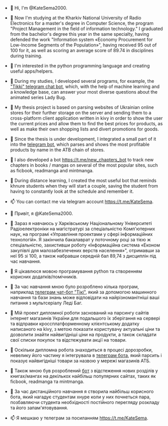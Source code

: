 - 👋 Hi, I'm @KateSema2000.
- 🌱 Now I'm studying at the Kharkiv National University of Radio Electronics for a master's degree in Computer Science, the program "Project Management in the field of information technology." I graduated from the bachelor's degree this year in the same specialty, having defended the work "Information system «Economy Procurement for Low-Income Segments of the Population»", having received 95 out of 100 for it, as well as scoring an average score of 89.74 in disciplines during training.
- 👀 I'm interested in the python programming language and creating useful apps/helpers.
- 💞️ During my studies, I developed several programs, for example, the <a href='https://github.com/KateSema2000/TelegramBotTikki'>"Tikki" telegram chat bot</a>, which, with the help of machine learning and a knowledge base, can answer your most diverse questions about the animated series Lady Bug.
- 💞️ My thesis project is based on parsing websites of Ukrainian online stores for their further storage on the server and sending them to a cross-platform client application written in kivy in order to show the user the current prices and allow them to find the best prices for products, as well as make their own shopping lists and divert promotions for goods.
- 💞️ Since the thesis is under development, I integrated a small part of it into the <a href='https://github.com/KateSema2000/TelegramBotGoodPrice'>telegram bot</a>, which parses and shows the most profitable products by name in the ATB chain of stores.
- 💞️ I also developed a bot https://t.me/new_chapters_bot to track new chapters in books / mangas on several of the most popular sites, such as ficbook, readmanga and mintmanga.
- 💞️ During distance learning, I created the most useful bot that reminds khnure students when they will start a couple, saving the student from having to constantly look at the schedule and remember it.
- 📫 You can contact me via telegram account https://t.me/KateSema.

- 👋 Привіт, я @KateSema2000.
- 🌱 Зараз я навчаюсь у Харківському Національному Університеті Радіоелектроніки на магістратурі за спеціальністю Комп'ютерних наук, на програмі «Управління проектами у сфері інформаційних технологій». Я закінчила бакалаврат у поточному році за тією ж спеціальністю, захистивши роботу «Інформаційна система «Економ закупівлі для малозабезпечених верств населення»", отримавши за неї 95 зі 100, а також набравши середній бал 89,74 з дисциплін під час навчання.
- 👀 Я цікавлюся мовою програмування python та створенням корисних додатків/помічників.
- 💞️ За час навчання мною було розроблено кілька програм, наприклад <a href='https://github.com/KateSema2000/TelegramBotTikki'>телеграм чат-бот "Тікі"</a>, який за допомогою машинного навчання та бази знань може відповідати на найрізноманітніші ваші питання з мультсеріалу Леді Баг.
- 💞️ Мій проект дипломної роботи заснований на парсингу сайтів інтернет магазинів України для подальшого їх зберігання на сервері та відправки кроссплатформенному клієнтському додатку написаного на kivy, з метою показати користувачу актуальні ціни та дозволити знайти найвигідніші ціни на продукти, а також складати свої списки покупок та відстежувати акції на товари.
- 💞️ Оскільки дипломна робота знаходиться в процесі дорозробки, невелику його частину я інтегрувала в <a href='https://github.com/KateSema2000/TelegramBotGoodPrice'>телеграм бота</a>, який парсить і показує найвигідніші товари за назвою у мережі магазинів АТБ.
- 💞️ Також мною був розроблений <a href='https://t.me/new_chapters_bot'>бот</a> з відстеження нових розділів у книгах/мангах на декількох найбільш популярних сайтах, таких як ficbook, readmanga та mintmanga.
- 💞️ За час дистанційного навчання я створила найбільш корисного бота, який нагадує студентам хнуре коли у них почнеться пара, позбавляючи студента необхідності постійного перегляду розкладу та його запам'ятовування.
- 📫 Я мешкаю у телеграм за посиланням https://t.me/KateSema.
